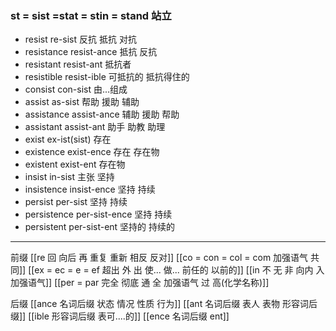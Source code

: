 ### st = sist =stat = stin = stand 站立

- resist re-sist 反抗 抵抗  对抗
- resistance resist-ance 抵抗 反抗
- resistant resist-ant  抵抗者
- resistible resist-ible 可抵抗的 抵抗得住的
- consist con-sist  由...组成
- assist as-sist 帮助 援助 辅助
- assistance assist-ance 辅助 援助 帮助
- assistant assist-ant 助手 助教 助理
- exist  ex-ist(sist) 存在
- existence exist-ence 存在 存在物
- existent exist-ent 存在物
- insist in-sist 主张 坚持
- insistence insist-ence 坚持 持续
- persist per-sist 坚持 持续
- persistence per-sist-ence  坚持 持续
- persistent per-sist-ent  坚持的 持续的


---
前缀
[[re  回 向后  再 重复 重新 相反 反对]]
[[co = con  = col = com  加强语气 共同]]
[[ex  = ec = e = ef 超出 外 出 使... 做... 前任的 以前的]]
[[in 不 无 非  向内 入 加强语气]]
[[per = par 完全 彻底  通  全  加强语气  过 高(化学名称)]]

后缀
[[ance 名词后缀  状态 情况 性质 行为]]
[[ant 名词后缀 表人 表物 形容词后缀]]
[[ible 形容词后缀 表可....的]]
[[ence 名词后缀  ent]]